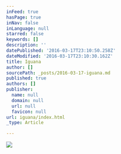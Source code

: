 ```yaml
---
inFeed: true
hasPage: true
inNav: false
inLanguage: null
starred: false
keywords: []
description: ''
datePublished: '2016-03-17T23:10:50.258Z'
dateModified: '2016-03-17T23:10:30.162Z'
title: Iguana
author: []
sourcePath: _posts/2016-03-17-iguana.md
published: true
authors: []
publisher:
  name: null
  domain: null
  url: null
  favicon: null
url: iguana/index.html
_type: Article

---
```

![](https://the-grid-user-content.s3-us-west-2.amazonaws.com/698690ec-3114-4f51-96c8-b94cf0f12468.jpg)